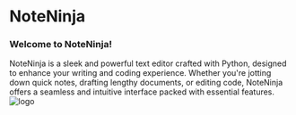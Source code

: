 # NoteNinja
### Welcome to NoteNinja!
NoteNinja is a sleek and powerful text editor crafted with Python, designed to enhance your writing and coding experience. Whether you're jotting down quick notes, drafting lengthy documents, or editing code, NoteNinja offers a seamless and intuitive interface packed with essential features.
![logo](https://github.com/user-attachments/assets/785df00e-20a7-4bd9-ba31-82b2943c73ba)

